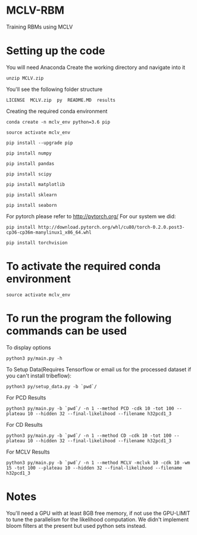 # MCLV-RBM
Training RBMs using MCLV

# Setting up the code

You will need Anaconda
Create the working directory  and navigate into it

```
unzip MCLV.zip
```

You'll see the following folder structure

```
LICENSE  MCLV.zip  py  README.MD  results
```

Creating the required conda environment

```
conda create -n mclv_env python=3.6 pip

source activate mclv_env

pip install --upgrade pip

pip install numpy

pip install pandas

pip install scipy

pip install matplotlib

pip install sklearn

pip install seaborn
```

For pytorch please refer to http://pytorch.org/ 
For our system we did:

```
pip install http://download.pytorch.org/whl/cu80/torch-0.2.0.post3-cp36-cp36m-manylinux1_x86_64.whl 

pip install torchvision
```


# To activate the required conda environment

```
source activate mclv_env
```

# To run the program the following commands can be used
To display options 

```
python3 py/main.py -h
```

To Setup Data(Requires Tensorflow or email us for the processed dataset if you can't install tribeflow):
```
python3 py/setup_data.py -b `pwd`/ 
```


For PCD Results

```
python3 py/main.py -b `pwd`/ -n 1 --method PCD -cdk 10 -tot 100 --plateau 10 --hidden 32 --final-likelihood --filename h32pcd1_3
```

For CD Results

```
python3 py/main.py -b `pwd`/ -n 1 --method CD -cdk 10 -tot 100 --plateau 10 --hidden 32 --final-likelihood --filename h32pcd1_3
```

For MCLV Results

```
python3 py/main.py -b `pwd`/ -n 1 --method MCLV -mclvk 10 -cdk 10 -wm 15 -tot 100 --plateau 10 --hidden 32 --final-likelihood --filename h32pcd1_3
```


# Notes
You'll need a GPU with at least 8GB free memory, if not use the GPU-LIMIT to tune the parallelism for the likelihood computation.
We didn't implement bloom filters at the present but used python sets instead.